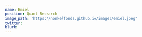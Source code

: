```yaml
---
name: Emiel
position: Quant Research
image_path: "https://nonkelfonds.github.io/images/emiel.jpeg"
twitter:
blurb: 
---
```

